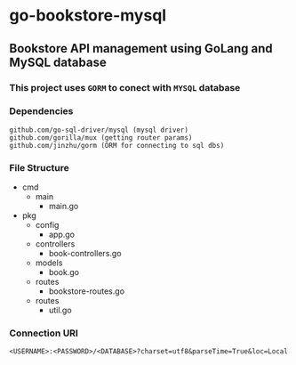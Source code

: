 # go-bookstore-mysql
## Bookstore API management using GoLang and MySQL database
### This project uses `GORM` to conect with `MYSQL` database

### Dependencies
```
github.com/go-sql-driver/mysql (mysql driver)
github.com/gorilla/mux (getting router params)
github.com/jinzhu/gorm (ORM for connecting to sql dbs)
```

### File Structure
- cmd
    - main
        - main.go
- pkg
    - config
        - app.go
    - controllers
        - book-controllers.go
    - models
        - book.go
    - routes
        - bookstore-routes.go
    - routes
        - util.go

### Connection URI
```
<USERNAME>:<PASSWORD>/<DATABASE>?charset=utf8&parseTime=True&loc=Local
```